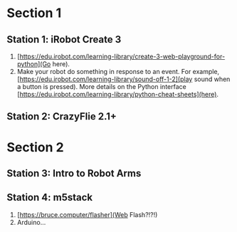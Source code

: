 # Section 1

## Station 1: iRobot Create 3

1. [https://edu.irobot.com/learning-library/create-3-web-playground-for-python](Go here).
2. Make your robot do something in response to an event. For example, [https://edu.irobot.com/learning-library/sound-off-1-2](play sound when a button is pressed). More details on the Python interface [https://edu.irobot.com/learning-library/python-cheat-sheets](here).

## Station 2: CrazyFlie 2.1+

# Section 2

## Station 3: Intro to Robot Arms

## Station 4: m5stack

1. [https://bruce.computer/flasher](Web Flash?!?!)
2. Arduino...
